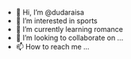 - 👋 Hi, I’m @dudaraisa
- 👀 I’m interested in sports
- 🌱 I’m currently learning romance
- 💞️ I’m looking to collaborate on ...
- 📫 How to reach me ...

<!---
dudaraisa/dudaraisa is a ✨ special ✨ repository because its `README.md` (this file) appears on your GitHub profile.
You can click the Preview link to take a look at your changes.
--->
